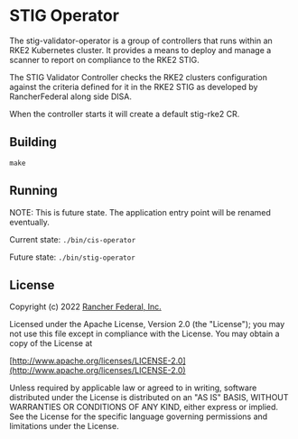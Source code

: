 # STIG Operator

The stig-validator-operator is a group of controllers that runs within an RKE2 Kubernetes cluster.
It provides a means to deploy and manage a scanner to report on compliance to the RKE2 STIG.

The STIG Validator Controller checks the RKE2 clusters configuration against the criteria
defined for it in the RKE2 STIG as developed by RancherFederal along side DISA.

When the controller starts it will create a default stig-rke2 CR.

## Building

`make`

## Running

NOTE: This is future state.  The application entry point will be renamed eventually.

Current state:
`./bin/cis-operator`

Future state:
`./bin/stig-operator`

## License
Copyright (c) 2022 [Rancher Federal, Inc.](http://rancher.com)

Licensed under the Apache License, Version 2.0 (the "License");
you may not use this file except in compliance with the License.
You may obtain a copy of the License at

[http://www.apache.org/licenses/LICENSE-2.0](http://www.apache.org/licenses/LICENSE-2.0)

Unless required by applicable law or agreed to in writing, software
distributed under the License is distributed on an "AS IS" BASIS,
WITHOUT WARRANTIES OR CONDITIONS OF ANY KIND, either express or implied.
See the License for the specific language governing permissions and
limitations under the License.

